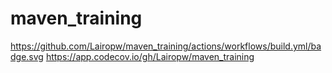 # maven_training
https://github.com/Lairopw/maven_training/actions/workflows/build.yml/badge.svg
https://app.codecov.io/gh/Lairopw/maven_training